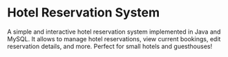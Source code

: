 <h1>Hotel Reservation System</h1>
<p>A simple and interactive hotel reservation system implemented in Java and MySQL. It allows to manage hotel reservations, view current bookings, edit reservation details, and more. Perfect for small hotels and guesthouses!</p>

